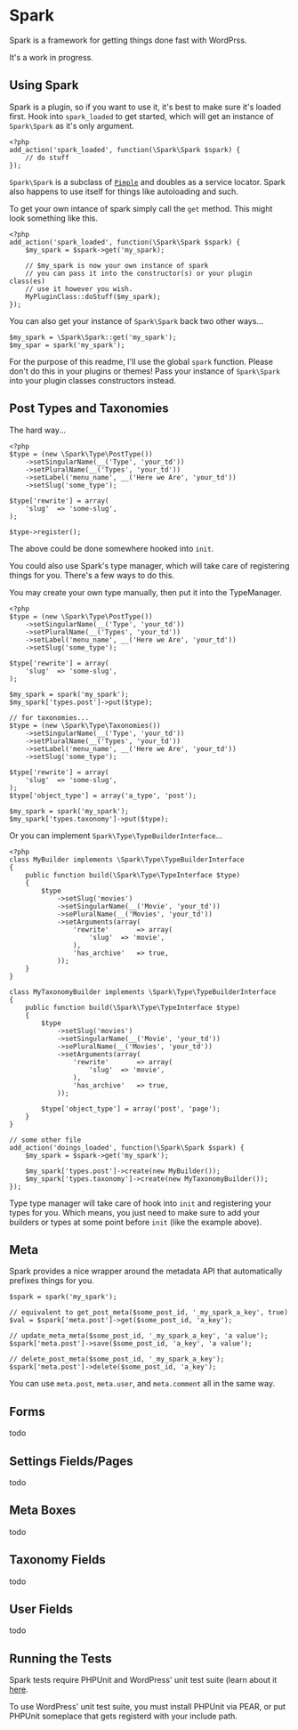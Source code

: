 # Spark

Spark is a framework for getting things done fast with WordPrss.

It's a work in progress.

## Using Spark

Spark is a plugin, so if you want to use it, it's best to make sure it's loaded
first. Hook into `spark_loaded` to get started, which will get an instance of
`Spark\Spark` as it's only argument.

    <?php
    add_action('spark_loaded', function(\Spark\Spark $spark) {
        // do stuff
    });

`Spark\Spark` is a subclass of [`Pimple`](http://pimple.sensiolabs.org/) and
doubles as a service locator. Spark also happens to use itself for things like
autoloading and such.

To get your own intance of spark simply call the `get` method. This might look
something like this.

    <?php
    add_action('spark_loaded', function(\Spark\Spark $spark) {
        $my_spark = $spark->get('my_spark);

        // $my_spark is now your own instance of spark
        // you can pass it into the constructor(s) or your plugin class(es)
        // use it however you wish.
        MyPluginClass::doStuff($my_spark);
    });

You can also get your instance of `Spark\Spark` back two other ways...

    $my_spark = \Spark\Spark::get('my_spark');
    $my_spar = spark('my_spark');

For the purpose of this readme, I'll use the global `spark` function. Please
don't do this in your plugins or themes! Pass your instance of `Spark\Spark`
into your plugin classes constructors instead.

## Post Types and Taxonomies

The hard way...

    <?php
    $type = (new \Spark\Type\PostType())
        ->setSingularName(__('Type', 'your_td'))
        ->setPluralName(__('Types', 'your_td'))
        ->setLabel('menu_name', __('Here we Are', 'your_td'))
        ->setSlug('some_type');

    $type['rewrite'] = array(
        'slug'  => 'some-slug',
    );

    $type->register();

The above could be done somewhere hooked into `init`.

You could also use Spark's type manager, which will take care of registering
things for you. There's a few ways to do this.

You may create your own type manually, then put it into the TypeManager.

    <?php
    $type = (new \Spark\Type\PostType())
        ->setSingularName(__('Type', 'your_td'))
        ->setPluralName(__('Types', 'your_td'))
        ->setLabel('menu_name', __('Here we Are', 'your_td'))
        ->setSlug('some_type');

    $type['rewrite'] = array(
        'slug'  => 'some-slug',
    );

    $my_spark = spark('my_spark');
    $my_spark['types.post']->put($type);

    // for taxonomies...
    $type = (new \Spark\Type\Taxonomies())
        ->setSingularName(__('Type', 'your_td'))
        ->setPluralName(__('Types', 'your_td'))
        ->setLabel('menu_name', __('Here we Are', 'your_td'))
        ->setSlug('some_type');

    $type['rewrite'] = array(
        'slug'  => 'some-slug',
    );
    $type['object_type'] = array('a_type', 'post');

    $my_spark = spark('my_spark');
    $my_spark['types.taxonomy']->put($type);

Or you can implement `Spark\Type\TypeBuilderInterface`...

    <?php
    class MyBuilder implements \Spark\Type\TypeBuilderInterface
    {
        public function build(\Spark\Type\TypeInterface $type)
        {
            $type
                ->setSlug('movies')
                ->setSingularName(__('Movie', 'your_td'))
                ->sePluralName(__('Movies', 'your_td'))
                ->setArguments(array(
                    'rewrite'       => array(
                        'slug'  => 'movie',
                    ),
                    'has_archive'   => true,
                ));
        }
    }

    class MyTaxonomyBuilder implements \Spark\Type\TypeBuilderInterface
    {
        public function build(\Spark\Type\TypeInterface $type)
        {
            $type
                ->setSlug('movies')
                ->setSingularName(__('Movie', 'your_td'))
                ->sePluralName(__('Movies', 'your_td'))
                ->setArguments(array(
                    'rewrite'       => array(
                        'slug'  => 'movie',
                    ),
                    'has_archive'   => true,
                ));

            $type['object_type'] = array('post', 'page');
        }
    }

    // some other file
    add_action('doings_loaded', function(\Spark\Spark $spark) {
        $my_spark = $spark->get('my_spark');

        $my_spark['types.post']->create(new MyBuilder());
        $my_spark['types.taxonomy']->create(new MyTaxonomyBuilder());
    });

Type type manager will take care of hook into `init` and registering your types
for you. Which means, you just need to make sure to add your builders or types
at some point before `init` (like the example above).

## Meta

Spark provides a nice wrapper around the metadata API that automatically
prefixes things for you.

    $spark = spark('my_spark');

    // equivalent to get_post_meta($some_post_id, '_my_spark_a_key', true)
    $val = $spark['meta.post']->get($some_post_id, 'a_key');

    // update_meta_meta($some_post_id, '_my_spark_a_key', 'a value');
    $spark['meta.post']->save($some_post_id, 'a_key', 'a value');

    // delete_post_meta($some_post_id, '_my_spark_a_key');
    $spark['meta.post']->delete($some_post_id, 'a_key');

You can use `meta.post`, `meta.user`, and `meta.comment` all in the same way.

## Forms

todo

## Settings Fields/Pages

todo

## Meta Boxes

todo

## Taxonomy Fields

todo

## User Fields

todo

## Running the Tests

Spark tests require PHPUnit and WordPress' unit test suite (learn about it
[here](http://make.wordpress.org/core/handbook/automated-testing/).

To use WordPress' unit test suite, you must install PHPUnit via PEAR, or put
PHPUnit someplace that gets registerd with your include path.
